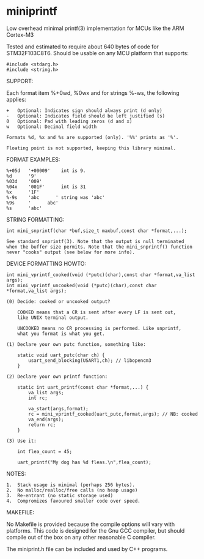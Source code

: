 # miniprintf
Low overhead minimal printf(3) implementation for MCUs like the ARM Cortex-M3

Tested and estimated to require about 640 bytes of code for STM32F103C8T6. Should
be usable on any MCU platform that supports:

	#include <stdarg.h>
	#include <string.h>

SUPPORT:

Each format item %+0wd, %0wx and for strings %-ws, the following
applies:

    +   Optional: Indicates sign should always print (d only)
    -   Optional: Indicates field should be left justified (s)
    0   Optional: Pad with leading zeros (d and x)
    w   Optional: Decimal field width
	
    Formats %d, %x and %s are supported (only). '%%' prints as '%'.

    Floating point is not supported, keeping this library minimal.

FORMAT EXAMPLES:

    %+05d   '+00009'    int is 9.
    %d      '9'
    %03d    '009'
    %04x    '001F'      int is 31
    %x      '1F'
    %-9s    'abc      ' string was 'abc'
    %9s     '      abc'
    %s      'abc'

STRING FORMATTING:

    int mini_snprintf(char *buf,size_t maxbuf,const char *format,...);

    See standard snprintf(3). Note that the output is null terminated
    when the buffer size permits. Note that the mini_snprintf() function
    never "cooks" output (see below for more info).

DEVICE FORMATTING HOWTO:

    int mini_vprintf_cooked(void (*putc)(char),const char *format,va_list args);
    int mini_vprintf_uncooked(void (*putc)(char),const char *format,va_list args);

    (0) Decide: cooked or uncooked output?

        COOKED means that a CR is sent after every LF is sent out,
        like UNIX terminal output.

        UNCOOKED means no CR processing is performed. Like snprintf,
        what you format is what you get.

    (1) Declare your own putc function, something like:

        static void uart_putc(char ch) {
            usart_send_blocking(USART1,ch); // libopencm3
        }

    (2) Declare your own printf function:

        static int uart_printf(const char *format,...) {
            va_list args;
            int rc;

            va_start(args,format);
            rc = mini_vprintf_cooked(uart_putc,format,args); // NB: cooked
            va_end(args);
            return rc;
        }

    (3) Use it:

        int flea_count = 45;

        uart_printf("My dog has %d fleas.\n",flea_count);

NOTES:

    1.  Stack usage is minimal (perhaps 256 bytes).
    2.  No malloc/realloc/free calls (no heap usage)
    3.  Re-entrant (no static storage used)
    4.  Compromizes favoured smaller code over speed.

MAKEFILE:

No Makefile is provided because the compile options will vary
with platforms. This code is designed for the Gnu GCC compiler,
but should compile out of the box on any other reasonable C
compiler.

The miniprint.h file can be included and used by C++ programs.

